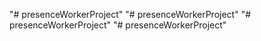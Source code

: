 "# presenceWorkerProject" 
"# presenceWorkerProject" 
"# presenceWorkerProject" 
"# presenceWorkerProject" 
